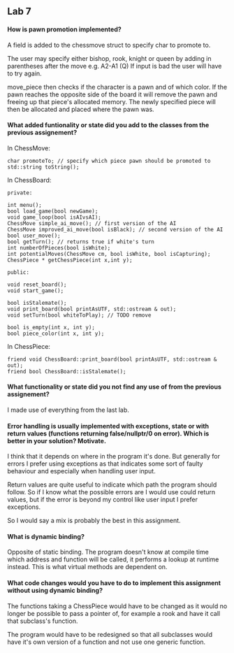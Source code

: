 ## Lab 7

#### How is pawn promotion implemented?
A field is added to the chessmove struct to specify char to promote to.

The user may specify either bishop, rook, knight or queen by adding in parentheses after the move e.g. A2-A1 (Q)
If input is bad the user will have to try again.

move_piece then checks if the character is a pawn and of which color. If the pawn reaches the opposite side of the board it will 
remove the pawn and freeing up that piece's allocated memory. The newly specified piece will then be allocated and placed where the pawn was.  


#### What added funtionality or state did you add to the classes from the previous assignement?

In ChessMove:
```
char promoteTo; // specify which piece pawn should be promoted to  
std::string toString();  
```

In ChessBoard:

```
private:

int menu();
bool load_game(bool newGame);
void game_loop(bool isAIvsAI);
ChessMove simple_ai_move(); // first version of the AI
ChessMove improved_ai_move(bool isBlack); // second version of the AI
bool user_move();
bool getTurn(); // returns true if white's turn 
int numberOfPieces(bool isWhite);
int potentialMoves(ChessMove cm, bool isWhite, bool isCapturing); 
ChessPiece * getChessPiece(int x,int y);

public:

void reset_board();
void start_game();

bool isStalemate();
void print_board(bool printAsUTF, std::ostream & out);
void setTurn(bool whiteToPlay); // TODO remove

bool is_empty(int x, int y); 
bool piece_color(int x, int y);
```

In ChessPiece:
``` 
friend void ChessBoard::print_board(bool printAsUTF, std::ostream & out);
friend bool ChessBoard::isStalemate();
```  

#### What functionality or state did you not find any use of from the previous assignement?
I made use of everything from the last lab.

#### Error handling is usually implemented with exceptions, state or with return values (functions returning false/nullptr/0 on error). Which is better in your solution? Motivate.
I think that it depends on where in the program it's done. But generally for errors I prefer using exceptions as that indicates some sort of faulty behaviour and especially when handling user input. 

Return values are quite useful to indicate which path the program should follow. So if I know what the possible errors are I would use could return values, but if the error is beyond my control like user input I prefer exceptions.

So I would say a mix is probably the best in this assignment.

#### What is dynamic binding?
Opposite of static binding. The program doesn't know at compile time which address and function will be called, it performs a lookup at runtime instead. This is what virtual methods are dependent on.

#### What code changes would you have to do to implement this assignment without using dynamic binding?
The functions taking a ChessPiece would have to be changed as it would no longer be possible to pass a pointer of, for example a rook and have it call that subclass's function.

The program would have to be redesigned so that all subclasses would have it's own version of a function and not use one generic function.



